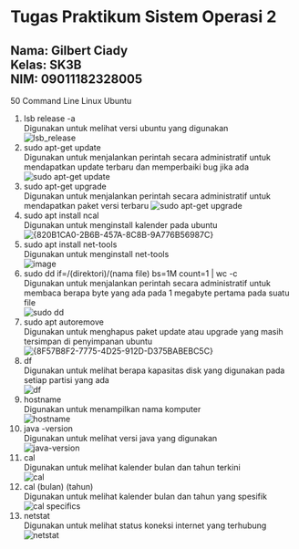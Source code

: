 # Tugas Praktikum Sistem Operasi 2
Nama: Gilbert Ciady  
Kelas: SK3B  
NIM: 09011182328005  
---  
50 Command Line Linux Ubuntu
1. lsb release -a  
   Digunakan untuk melihat versi ubuntu yang digunakan  
   ![lsb_release](https://github.com/user-attachments/assets/dfde309f-5b57-43a2-a4e6-b7c35827c837)  
2. sudo apt-get update  
   Digunakan untuk menjalankan perintah secara administratif untuk mendapatkan update terbaru dan memperbaiki bug jika ada  
   ![sudo apt-get update](https://github.com/user-attachments/assets/5798576d-cbd1-4244-89f6-d2a30bea365b)  
3. sudo apt-get upgrade  
   Digunakan untuk menjalankan perintah secara administratif untuk mendapatkan paket versi terbaru
   ![sudo apt-get upgrade](https://github.com/user-attachments/assets/cecd69aa-e4b8-4796-9862-3fdeaca67276)
4. sudo apt install ncal  
   Digunakan untuk menginstall kalender pada ubuntu  
   ![{820B1CA0-2B6B-457A-8C8B-9A776B56987C}](https://github.com/user-attachments/assets/789f13a5-afc5-40a7-b427-5ca302188988)
5. sudo apt install net-tools  
   Digunakan untuk menginstall net-tools  
   ![image](https://github.com/user-attachments/assets/e6a1fc50-3818-4a34-86bf-185ec70b4439)
6. sudo dd if=/(direktori)/(nama file) bs=1M count=1 | wc -c  
   Digunakan untuk menjalankan perintah secara administratif untuk membaca berapa byte yang ada pada 1 megabyte pertama pada suatu file  
   ![sudo dd](https://github.com/user-attachments/assets/8ed6ebda-7e22-414a-a152-8375ade29bee)
7. sudo apt autoremove  
   Digunakan untuk menghapus paket update atau upgrade yang masih tersimpan di penyimpanan ubuntu  
   ![{8F57B8F2-7775-4D25-912D-D375BABEBC5C}](https://github.com/user-attachments/assets/05832043-aa6e-4c93-b624-a699f41483c8)  
8. df  
   Digunakan untuk melihat berapa kapasitas disk yang digunakan pada setiap partisi yang ada  
   ![df](https://github.com/user-attachments/assets/4940f48e-3814-4061-8397-435b2e27c074)  
9. hostname  
   Digunakan untuk menampilkan nama komputer  
   ![hostname](https://github.com/user-attachments/assets/d806967e-e9b1-4a74-afe1-14cddc3b1a90)  
10. java -version  
   Digunakan untuk melihat versi java yang digunakan  
   ![java-version](https://github.com/user-attachments/assets/7cbe72fe-615b-4676-bf13-621e4ab9bfd5)  
11. cal  
   Digunakan untuk melihat kalender bulan dan tahun terkini  
   ![cal](https://github.com/user-attachments/assets/4697c519-1ad7-4af3-8a6d-99268b2299a6)  
12. cal (bulan) (tahun)  
    Digunakan untuk melihat kalender bulan dan tahun yang spesifik  
    ![cal specifics](https://github.com/user-attachments/assets/d3ab9386-6ea4-40e3-a2a1-66824da73f75)
13. netstat  
    Digunakan untuk melihat status koneksi internet yang terhubung  
    ![netstat](https://github.com/user-attachments/assets/c6f9d026-c9b3-4cde-8623-44891423e731)
